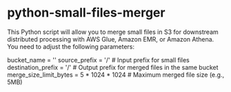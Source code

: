 # python-small-files-merger
This Python script will allow you to merge small files in S3 for downstream distributed processing with AWS Glue, Amazon EMR, or Amazon Athena. You need to adjust the following parameters:

bucket_name = '<your-bucket>'
source_prefix = '<your-data-folder>/'  # Input prefix for small files
destination_prefix = '<your-destination-data-folder>/'  # Output prefix for merged files in the same bucket
merge_size_limit_bytes = 5 * 1024 * 1024  # Maximum merged file size (e.g., 5MB)
